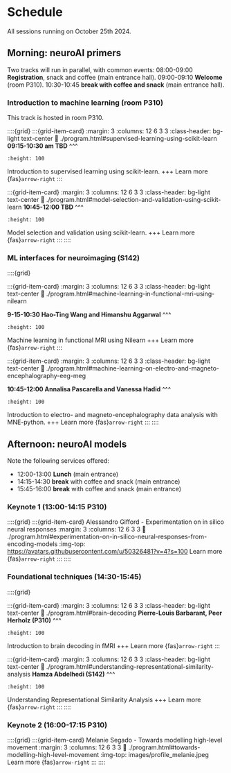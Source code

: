 # Schedule

All sessions running on October 25th 2024.

## Morning: neuroAI primers
Two tracks will run in parallel, with common events:
08:00-09:00 **Registration**, snack and coffee (main entrance hall).
09:00-09:10 **Welcome** (room P310).
10:30-10:45 **break with coffee and snack** (main entrance hall).

### Introduction to machine learning (room P310)
This track is hosted in room P310.

::::{grid}
:::{grid-item-card}
:margin: 3
:columns: 12 6 3 3
:class-header: bg-light text-center
:link: ./program.html#supervised-learning-using-scikit-learn
**09:15-10:30 am TBD**
^^^
```{image} images/logo_scikit-learn.png
:height: 100
```
Introduction to supervised learning using scikit-learn.
+++
Learn more {fas}`arrow-right`
:::

:::{grid-item-card}
:margin: 3
:columns: 12 6 3 3
:class-header: bg-light text-center
:link: ./program.html#model-selection-and-validation-using-scikit-learn
**10:45-12:00 TBD**
^^^
```{image} images/logo_scikit-learn.png
:height: 100
```
Model selection and validation using scikit-learn.
+++
Learn more {fas}`arrow-right`
:::
::::

### ML interfaces for neuroimaging (S142)

::::{grid}

:::{grid-item-card}
:margin: 3
:columns: 12 6 3 3
:class-header: bg-light text-center
:link: ./program.html#machine-learning-in-functional-mri-using-nilearn

**9-15-10:30 Hao-Ting Wang and Himanshu Aggarwal**
^^^
```{image} images/logo_nilearn.png
:height: 100
```
Machine learning in functional MRI using Nilearn
+++
Learn more {fas}`arrow-right`
:::

:::{grid-item-card}
:margin: 3
:columns: 12 6 3 3
:class-header: bg-light text-center
:link: ./program.html#machine-learning-on-electro-and-magneto-encephalography-eeg-meg

**10:45-12:00 Annalisa Pascarella and Vanessa Hadid**
^^^
```{image} images/logo_mne.png
:height: 100
```
Introduction to electro- and magneto-encephalography data analysis with MNE-python.
+++
Learn more {fas}`arrow-right`
:::
::::

## Afternoon: neuroAI models
Note the following services offered:
 * 12:00-13:00 **Lunch** (main entrance)
 * 14:15-14:30 **break** with coffee and snack (main entrance)
 * 15:45-16:00 **break** with coffee and snack (main entrance)

### Keynote 1 (13:00-14:15 P310)

::::{grid}
:::{grid-item-card} Alessandro Gifford - Experimentation on in silico neural responses
:margin: 3
:columns: 12 6 3 3
:link: ./program.html#experimentation-on-in-silico-neural-responses-from-encoding-models
:img-top: https://avatars.githubusercontent.com/u/50326481?v=4?s=100
Learn more {fas}`arrow-right`
:::
::::

### Foundational techniques (14:30-15:45)
::::{grid}

:::{grid-item-card}
:margin: 3
:columns: 12 6 3 3
:class-header: bg-light text-center
:link: ./program.html#brain-decoding
**Pierre-Louis Barbarant, Peer Herholz (P310)**
^^^
```{image} images/thumbnail_decoding.png
:height: 100
```
Introduction to brain decoding in fMRI
+++
Learn more {fas}`arrow-right`
:::

:::{grid-item-card}
:margin: 3
:columns: 12 6 3 3
:class-header: bg-light text-center
:link: ./program.html#understanding-representational-similarity-analysis
**Hamza Abdelhedi (S142)**
^^^
```{image} images/logo_mne.png
:height: 100
```
Understanding Representational Similarity Analysis
+++
Learn more {fas}`arrow-right`
:::
::::

### Keynote 2 (16:00-17:15 P310)
::::{grid}
:::{grid-item-card} Melanie Segado - Towards modelling high-level movement
:margin: 3
:columns: 12 6 3 3
:link: ./program.html#towards-modelling-high-level-movement
:img-top: images/profile_melanie.jpeg
Learn more {fas}`arrow-right`
:::
::::
